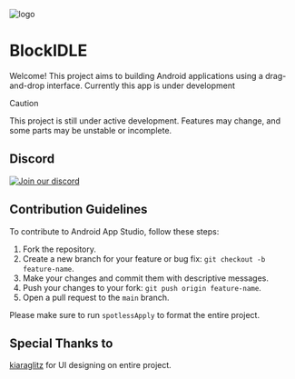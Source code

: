 ![logo](https://raw.githubusercontent.com/Innovative-CST/BlockIDLE/refs/heads/main/app/src/main/res/mipmap-xxxhdpi/ic_launcher.png)
# BlockIDLE
Welcome! This project aims to building Android applications using a drag-and-drop interface.
Currently this app is under development

> [!CAUTION]
> This project is still under active development. Features may change, and some parts may be unstable or incomplete.

## Discord
[![Join our discord](https://invidget.switchblade.xyz/RM5qaZs4kd)](https://discord.gg/RM5qaZs4kd)

## Contribution Guidelines

To contribute to Android App Studio, follow these steps:

1. Fork the repository.
2. Create a new branch for your feature or bug fix: `git checkout -b feature-name`.
3. Make your changes and commit them with descriptive messages.
4. Push your changes to your fork: `git push origin feature-name`.
5. Open a pull request to the `main` branch.

Please make sure to run `spotlessApply` to format the entire project.

## Special Thanks to
[kiaraglitz](https://www.instagram.com/kiaraglitz?igsh=eGxhcTh5bXY3YXg2) for UI designing on entire project.
